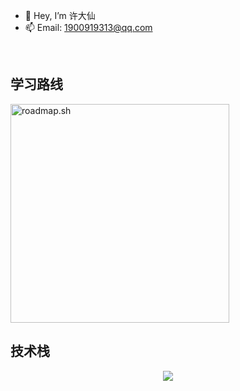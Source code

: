 - 👋 Hey, I’m 许大仙
- 📫 Email: 1900919313@qq.com

<br>

<h2>学习路线</h2>
<div>
  <a href="https://roadmap.sh">
    <img src="https://roadmap.sh/card/tall/665e6384b998f3b3c7848f5d?variant=dark" alt="roadmap.sh" style="zoom:100%;" height="350"/>
  </a>
</div>

<h2>技术栈</h2>
<p align="center">
  <a href="https://skillicons.dev">
    <img src="https://skillicons.dev/icons?i=ansible,atom,aws,bash,bitbucket,bootstrap,c,cpp,clion,docker,eclipse,elasticsearch,flutter,git,github,gitlab,go,gradle,grafana,graphql,hibernate,idea,vscode,java,jenkins,kafka,kotlin,less,kubernetes,linux,redhat,ubuntu,vim,md,maven,mongodb,mysql,nginx,nodejs,npm,pnpm,postman,prometheus,rabbitmq,rocket,redis,spring,sublime,html,css,javascript,jquery,vue,react,pinia,redux" />
  </a>
</p>


